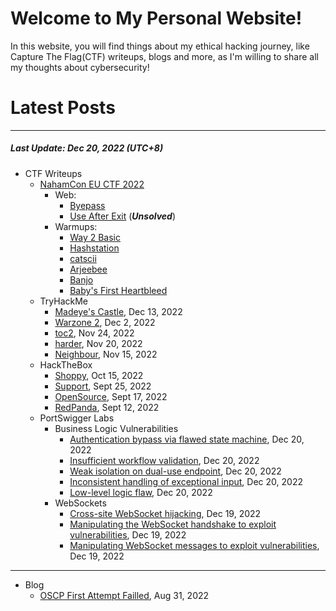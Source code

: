# Welcome to My Personal Website!

In this website, you will find things about my ethical hacking journey, like Capture The Flag(CTF) writeups, blogs and more, as I'm willing to share all my thoughts about cybersecurity!

# Latest Posts

* * *
##### Last Update: Dec 20, 2022 (UTC+8)

- CTF Writeups
	- [NahamCon EU CTF 2022](https://siunam321.github.io/ctf/NahamCon-EU-CTF-2022/)
		- Web:
			- [Byepass](https://siunam321.github.io/ctf/NahamCon-EU-CTF-2022/Web/Byepass/)
			- [Use After Exit](https://siunam321.github.io/ctf/NahamCon-EU-CTF-2022/Web/Use-After-Exit/) (***Unsolved***)
		- Warmups:
			- [Way 2 Basic](https://siunam321.github.io/ctf/NahamCon-EU-CTF-2022/Warmups/Way-2-Basic/)
			- [Hashstation](https://siunam321.github.io/ctf/NahamCon-EU-CTF-2022/Warmups/Hashstation/)
			- [catscii](https://siunam321.github.io/ctf/NahamCon-EU-CTF-2022/Warmups/catscii/)
			- [Arjeebee](https://siunam321.github.io/ctf/NahamCon-EU-CTF-2022/Warmups/Arjeebee/)
			- [Banjo](https://siunam321.github.io/ctf/NahamCon-EU-CTF-2022/Warmups/Banjo/)
			- [Baby's First Heartbleed](https://siunam321.github.io/ctf/NahamCon-EU-CTF-2022/Warmups/Babys-First-Heartbleed/)
	- TryHackMe
		- [Madeye's Castle](https://siunam321.github.io/ctf/tryhackme/Madeyes-Castle), Dec 13, 2022
		- [Warzone 2](https://siunam321.github.io/ctf/tryhackme/Warzone2), Dec 2, 2022
		- [toc2](https://siunam321.github.io/ctf/tryhackme/toc2), Nov 24, 2022
		- [harder](https://siunam321.github.io/ctf/tryhackme/harder), Nov 20, 2022
		- [Neighbour](https://siunam321.github.io/ctf/tryhackme/Neighbour), Nov 15, 2022
	- HackTheBox
		- [Shoppy](https://siunam321.github.io/ctf/hackthebox/Shoppy/), Oct 15, 2022
		- [Support](https://siunam321.github.io/ctf/hackthebox/Support/), Sept 25, 2022
		- [OpenSource](https://siunam321.github.io/ctf/hackthebox/OpenSource/), Sept 17, 2022
		- [RedPanda](https://siunam321.github.io/ctf/hackthebox/RedPanda/), Sept 12, 2022
	- PortSwigger Labs
		- Business Logic Vulnerabilities
			- [Authentication bypass via flawed state machine](https://siunam321.github.io/ctf/portswigger-labs/Business-Logic-Vulnerabilities/blv-9), Dec 20, 2022
			- [Insufficient workflow validation](https://siunam321.github.io/ctf/portswigger-labs/Business-Logic-Vulnerabilities/blv-8), Dec 20, 2022
			- [Weak isolation on dual-use endpoint](https://siunam321.github.io/ctf/portswigger-labs/Business-Logic-Vulnerabilities/blv-7), Dec 20, 2022
			- [Inconsistent handling of exceptional input](https://siunam321.github.io/ctf/portswigger-labs/Business-Logic-Vulnerabilities/blv-6), Dec 20, 2022
			- [Low-level logic flaw](https://siunam321.github.io/ctf/portswigger-labs/Business-Logic-Vulnerabilities/blv-5), Dec 20, 2022
		- WebSockets
			- [Cross-site WebSocket hijacking](https://siunam321.github.io/ctf/portswigger-labs/WebSockets/ws-3), Dec 19, 2022
			- [Manipulating the WebSocket handshake to exploit vulnerabilities](https://siunam321.github.io/ctf/portswigger-labs/WebSockets/ws-2), Dec 19, 2022
			- [Manipulating WebSocket messages to exploit vulnerabilities](https://siunam321.github.io/ctf/portswigger-labs/WebSockets/ws-1), Dec 19, 2022

* * *
- Blog
	- [OSCP First Attempt Failled](https://siunam321.github.io/blog/2022-08-31-OSCP-First-Attempt-Failled), Aug 31, 2022

